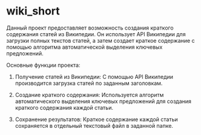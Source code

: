# wiki_short
Данный проект предоставляет возможность создания краткого содержания статей из Википедии. Он использует API Википедии для загрузки полных текстов статей, а затем создает краткое содержание с помощью алгоритма автоматической выделения ключевых предложений.

Основные функции проекта:

1. Получение статей из Википедии: С помощью API Википедии производится загрузка статей по заданным заголовкам.

2. Создание краткого содержания: Используется алгоритм автоматического выделения ключевых предложений для создания краткого содержания каждой статьи.

3. Сохранение результатов: Краткое содержание каждой статьи сохраняется в отдельный текстовый файл в заданной папке.